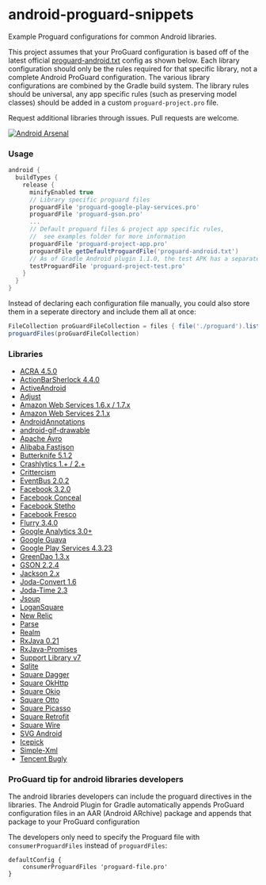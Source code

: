 android-proguard-snippets
==========================

Example Proguard configurations for common Android libraries.

This project assumes that your ProGuard configuration is based off of the latest official [proguard-android.txt](https://android.googlesource.com/platform/tools/base/+/HEAD/files/proguard-android.txt) config as shown below. Each library configuration should only be the rules required for that specific library, not a complete Android ProGuard configuration. The various library configurations are combined by the Gradle build system. The library rules should be universal, any app specific rules (such as preserving model classes) should be added in a custom `proguard-project.pro` file.

Request additional libraries through issues. Pull requests are welcome.

[![Android Arsenal](https://img.shields.io/badge/Android%20Arsenal-android--proguard--snippets-brightgreen.svg?style=flat)](https://android-arsenal.com/details/3/1242)

### Usage
```groovy
android {
  buildTypes {
    release {
      minifyEnabled true
      // Library specific proguard files
      proguardFile 'proguard-google-play-services.pro'
      proguardFile 'proguard-gson.pro'
      ...
      // Default proguard files & project app specific rules,
      //  see examples folder for more information
      proguardFile 'proguard-project-app.pro'
      proguardFile getDefaultProguardFile('proguard-android.txt')
      // As of Gradle Android plugin 1.1.0, the test APK has a separate config
      testProguardFile 'proguard-project-test.pro'
    }
  }
}
```

Instead of declaring each configuration file manually, you could also store them in a seperate directory and include them all at once:
```groovy
FileCollection proGuardFileCollection = files { file('./proguard').listFiles() }
proguardFiles(proGuardFileCollection)
```

### Libraries
* [ACRA 4.5.0](https://github.com/ACRA/acra)
* [ActionBarSherlock 4.4.0](http://actionbarsherlock.com/)
* [ActiveAndroid](http://www.activeandroid.com/)
* [Adjust](https://github.com/adjust/android_sdk)
* [Amazon Web Services 1.6.x / 1.7.x](https://aws.amazon.com/releasenotes/Android/1855915734308772)
* [Amazon Web Services 2.1.x](https://github.com/aws/aws-sdk-android)
* [AndroidAnnotations](http://androidannotations.org/)
* [android-gif-drawable](https://github.com/koral--/android-gif-drawable)
* [Apache Avro](http://http://avro.apache.org/)
* [Alibaba Fastjson](https://github.com/alibaba/fastjson)
* [Butterknife 5.1.2](http://jakewharton.github.io/butterknife/)
* [Crashlytics 1.+ / 2.+](http://try.crashlytics.com/sdk-android/)
* [Crittercism](http://docs.crittercism.com/android/android.html)
* [EventBus 2.0.2](https://github.com/greenrobot/EventBus)
* [Facebook 3.2.0](https://developers.facebook.com/docs/android/)
* [Facebook Conceal](https://facebook.github.io/conceal/)
* [Facebook Stetho](https://facebook.github.io/stetho/)
* [Facebook Fresco](https://github.com/facebook/fresco)
* [Flurry 3.4.0](http://support.flurry.com/index.php?title=Analytics/Code/ReleaseNotes/Android)
* [Google Analytics 3.0+](https://developers.google.com/analytics/devguides/collection/android/v3/)
* [Google Guava](https://code.google.com/p/guava-libraries/)
* [Google Play Services 4.3.23](http://developer.android.com/google/play-services/setup.html)
* [GreenDao 1.3.x](http://greendao-orm.com/)
* [GSON 2.2.4](https://code.google.com/p/google-gson/)
* [Jackson 2.x](http://wiki.fasterxml.com/JacksonHome)
* [Joda-Convert 1.6](http://www.joda.org/joda-convert/)
* [Joda-Time 2.3](http://www.joda.org/joda-time/)
* [Jsoup](http://jsoup.org/)
* [LoganSquare](https://github.com/bluelinelabs/LoganSquare)
* [New Relic](https://docs.newrelic.com/docs/mobile-monitoring/mobile-sdk-api/new-relic-mobile-sdk-api/working-android-sdk-api)
* [Parse](https://parse.com/products/android)
* [Realm](http://realm.io/news/realm-for-android/)
* [RxJava 0.21](https://github.com/ReactiveX/RxJava/wiki/The-RxJava-Android-Module)
* [RxJava-Promises](https://github.com/darylteo/rxjava-promises)
* [Support Library v7](https://developer.android.com/tools/support-library/features.html#v7-appcompat)
* [Sqlite](http://www.sqlite.org/index.html)
* [Square Dagger](https://github.com/square/dagger)
* [Square OkHttp](http://square.github.io/okhttp/)
* [Square Okio](https://github.com/square/okio)
* [Square Otto](http://square.github.io/otto/)
* [Square Picasso](https://github.com/square/picasso)
* [Square Retrofit](http://square.github.io/retrofit/)
* [Square Wire](https://github.com/square/wire)
* [SVG Android](https://github.com/pents90/svg-android)
* [Icepick](https://github.com/frankiesardo/icepick)
* [Simple-Xml](http://simple.sourceforge.net/)
* [Tencent Bugly](http://bugly.qq.com/)


### ProGuard tip for android libraries developers
The android libraries developers can include the proguard directives in the libraries. The Android Plugin for Gradle automatically appends ProGuard configuration files in an AAR (Android ARchive) package and appends that package to your ProGuard configuration

The developers only need to specify the Proguard file with `consumerProguardFiles` instead of `proguardFiles`:

```
defaultConfig {
    consumerProguardFiles 'proguard-file.pro'
}
```
